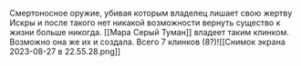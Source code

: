 
Смертоносное оружие, убивая которым владелец лишает свою жертву Искры и после такого нет никакой возможности вернуть существо к жизни больше никогда.
[[Мара Серый Туман]] владеет таким клинком. 
Возможно она же их и создала. 
Всего 7 клинков (8?)![[Снимок экрана 2023-08-27 в 22.55.28.png]] 
